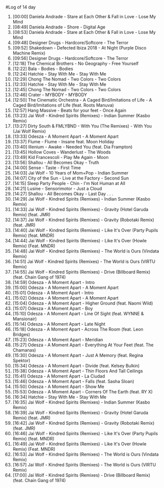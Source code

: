 #Log of 14 day

1. [00:00] Daniela Andrade - Stare at Each Other & Fall in Love - Lose My Mind
1. [08:49] Daniela Andrade - Shore - Digital Age
1. [08:53] Daniela Andrade - Stare at Each Other & Fall in Love - Lose My Mind
1. [09:48] Designer Drugs - Hardcore/Softcore - The Terror
1. [09:52] Shakedown - Defected Ibiza 2018 - At Night (Purple Disco Machine Remix)
1. [09:56] Designer Drugs - Hardcore/Softcore - The Terror
1. [12:18] The Chemical Brothers - No Geography - Free Yourself
1. [12:22] Bala - Bodies - Bodies
1. [12:24] Hatchie - Stay With Me - Stay With Me
1. [12:29] Chong The Nomad - Two Colors - Two Colors
1. [12:33] Hatchie - Stay With Me - Stay With Me
1. [12:45] Chong The Nomad - Two Colors - Two Colors
1. [12:46] Crater - MYBODY - MYBODY
1. [12:50] The Cinematic Orchestra - A Caged Bird/Imitations of Life - A Caged Bird/Imitations of Life (feat. Roots Manuva)
1. [12:57] Hang Massive - Beats for your feet - Once Again
1. [13:23] Jai Wolf - Kindred Spirits (Remixes) - Indian Summer (Kasbo Remix)
1. [13:27] Dirty South & FMLYBND - With You (The Remixes) - With You (Jai Wolf Remix)
1. [13:33] Odesza - A Moment Apart - A Moment Apart
1. [13:37] Flume - Flume - Insane feat. Moon Holiday
1. [13:40] Illenium - Awake - Needed You (feat. Dia Frampton)
1. [13:45] Hollow Coves - Wanderlust - The Woods
1. [13:49] Kid Francescoli - Play Me Again - Moon
1. [13:56] Shallou - All Becomes Okay - Truth
1. [14:00] Sense - Taste - First Time
1. [14:03] Jai Wolf - 10 Years of Mom+Pop - Indian Summer
1. [14:07] City of the Sun - Live at the Factory - Second Sun
1. [14:15] Sleep Party People - Chin - I'm Not Human at All
1. [14:21] Lusine - Sensorimotor - Just a Cloud
1. [14:27] Shallou - All Becomes Okay - Last Day . . .
1. [14:29] Jai Wolf - Kindred Spirits (Remixes) - Indian Summer (Kasbo Remix)
1. [14:33] Jai Wolf - Kindred Spirits (Remixes) - Gravity (Hotel Garuda Remix) (feat. JMR)
1. [14:37] Jai Wolf - Kindred Spirits (Remixes) - Gravity (Robotaki Remix) (feat. JMR)
1. [14:40] Jai Wolf - Kindred Spirits (Remixes) - Like It's Over (Party Pupils Remix) (feat. MNDR)
1. [14:44] Jai Wolf - Kindred Spirits (Remixes) - Like It's Over (Howle Remix) (Feat. MNDR)
1. [14:48] Jai Wolf - Kindred Spirits (Remixes) - The World is Ours (Vindata Remix)
1. [14:51] Jai Wolf - Kindred Spirits (Remixes) - The World is Ours (VIRTU Remix)
1. [14:55] Jai Wolf - Kindred Spirits (Remixes) - Drive (Billboard Remix) (feat. Chain Gang of 1974)
1. [14:59] Odesza - A Moment Apart - Intro
1. [15:00] Odesza - A Moment Apart - A Moment Apart
1. [15:01] Odesza - A Moment Apart - Intro
1. [15:02] Odesza - A Moment Apart - A Moment Apart
1. [15:04] Odesza - A Moment Apart - Higher Ground (feat. Naomi Wild)
1. [15:07] Odesza - A Moment Apart - Boy
1. [15:10] Odesza - A Moment Apart - Line Of Sight (feat. WYNNE & Mansionair)
1. [15:14] Odesza - A Moment Apart - Late Night
1. [15:18] Odesza - A Moment Apart - Across The Room (feat. Leon Bridges)
1. [15:23] Odesza - A Moment Apart - Meridian
1. [15:27] Odesza - A Moment Apart - Everything At Your Feet (feat. The Chamanas)
1. [15:30] Odesza - A Moment Apart - Just A Memory (feat. Regina Spektor)
1. [15:34] Odesza - A Moment Apart - Divide (feat. Kelsey Bulkin)
1. [15:38] Odesza - A Moment Apart - Thin Floors And Tall Ceilings
1. [15:41] Odesza - A Moment Apart - La Ciudad
1. [15:46] Odesza - A Moment Apart - Falls (feat. Sasha Sloan)
1. [15:50] Odesza - A Moment Apart - Show Me
1. [15:53] Odesza - A Moment Apart - Corners Of The Earth (feat. RY X)
1. [16:34] Hatchie - Stay With Me - Stay With Me
1. [16:35] Jai Wolf - Kindred Spirits (Remixes) - Indian Summer (Kasbo Remix)
1. [16:39] Jai Wolf - Kindred Spirits (Remixes) - Gravity (Hotel Garuda Remix) (feat. JMR)
1. [16:42] Jai Wolf - Kindred Spirits (Remixes) - Gravity (Robotaki Remix) (feat. JMR)
1. [16:46] Jai Wolf - Kindred Spirits (Remixes) - Like It's Over (Party Pupils Remix) (feat. MNDR)
1. [16:49] Jai Wolf - Kindred Spirits (Remixes) - Like It's Over (Howle Remix) (Feat. MNDR)
1. [16:53] Jai Wolf - Kindred Spirits (Remixes) - The World is Ours (Vindata Remix)
1. [16:57] Jai Wolf - Kindred Spirits (Remixes) - The World is Ours (VIRTU Remix)
1. [17:00] Jai Wolf - Kindred Spirits (Remixes) - Drive (Billboard Remix) (feat. Chain Gang of 1974)
